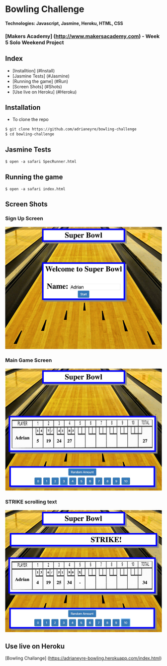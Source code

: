 # Bowling Challenge
#### Technologies: Javascript, Jasmine, Heroku, HTML, CSS
### [Makers Academy] (http://www.makersacademy.com) - Week 5 Solo Weekend Project

## Index
* [Installtion] (#Install)
* [Jasmine Tests] (#Jasmine)
* [Running the game] (#Run)
* [Screen Shots] (#Shots)
* [Use live on Heroku] (#Heroku)

## <a name="Install">Installation</a>
* To clone the repo
```shell
$ git clone https://github.com/adrianeyre/bowling-challenge
$ cd bowling-challenge
```

## <a name="Jasmine">Jasmine Tests</a>
```
$ open -a safari SpecRunner.html
```

## <a name="Run">Running the game</a>
```
$ open -a safari index.html
```

## <a name="Shots">Screen Shots</a>
### Sign Up Screen
[![ScreenShot1](https://raw.githubusercontent.com/adrianeyre/bowling-challenge/master/images/screenshot1.png)](https://raw.githubusercontent.com/adrianeyre/bowling-challenge/master/images/screenshot1.png "Screen Shot 1")

### Main Game Screen
[![ScreenShot2](https://raw.githubusercontent.com/adrianeyre/bowling-challenge/master/images/screenshot2.png)](https://raw.githubusercontent.com/adrianeyre/bowling-challenge/master/images/screenshot2.png "Screen Shot 2")

### STRIKE scrolling text
[![ScreenShot3](https://raw.githubusercontent.com/adrianeyre/bowling-challenge/master/images/screenshot3.png)](https://raw.githubusercontent.com/adrianeyre/bowling-challenge/master/images/screenshot2.png "Screen Shot 3")

## <a name="Heroku">Use live on Heroku</a>
[Bowling Challange] (https://adrianeyre-bowling.herokuapp.com/index.html)
